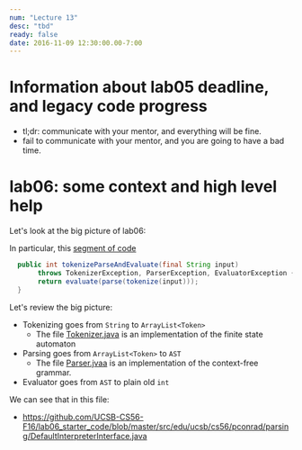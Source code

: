 ```yaml
---
num: "Lecture 13"
desc: "tbd"
ready: false
date: 2016-11-09 12:30:00.00-7:00
---
```


# Information about lab05 deadline, and legacy code progress

* tl;dr: communicate with your mentor, and everything will be fine.
* fail to communicate with your mentor, and you are going to have a bad time.

# lab06: some context and high level help

Let's look at the big picture of lab06:

In particular, this [segment of code](https://github.com/UCSB-CS56-F16/lab06_starter_code/blob/master/src/edu/ucsb/cs56/pconrad/parsing/InterpreterInterface.java#L24)

```java
  public int tokenizeParseAndEvaluate(final String input)
	   throws TokenizerException, ParserException, EvaluatorException {
   	   return evaluate(parse(tokenize(input)));
  }
```    

Let's review the big picture:

* Tokenizing goes from `String` to `ArrayList<Token>`
    * The file [Tokenizer.java](https://github.com/UCSB-CS56-F16/lab06_starter_code/blob/master/src/edu/ucsb/cs56/pconrad/parsing/tokenizer/Tokenizer.java) is an implementation of the finite state automaton
* Parsing goes from `ArrayList<Token>` to `AST`
    * The file [Parser.jvaa](https://github.com/UCSB-CS56-F16/lab06_starter_code/blob/master/src/edu/ucsb/cs56/pconrad/parsing/parser/Parser.java) is an implementation of the context-free grammar.
* Evaluator goes from `AST` to plain old `int`

We can see that in this file:

* <https://github.com/UCSB-CS56-F16/lab06_starter_code/blob/master/src/edu/ucsb/cs56/pconrad/parsing/DefaultInterpreterInterface.java>
